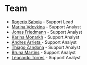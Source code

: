 # Team

* [Rogerio Saboia](https://open.rocket.chat/direct/rogerio.saboia) - Support Lead
* [Marina Vdovkina](https://open.rocket.chat/direct/marina.vdovkina) - Support Analyst
* [Jonas Friedmann](https://open.rocket.chat/direct/frdmn) - Support Analyst
* [Karina Monarkh](https://open.rocket.chat/direct/karina.monarkh) - Support Analyst
* [Andres Arrieta ](https://open.rocket.chat/direct/andres.mauricio)- Support Analyst
* [Thiago Zandona](https://open.rocket.chat/direct/HLDjxzg8cmcpYL66xZytHdN58ZXRCSgsSv) - Support Analyst
* [Bruna Martins](https://open.rocket.chat/direct/bruna.martins) - Support Analyst
* [Leonardo Torres](https://open.rocket.chat/direct/leonardo.torres) - Support Analyst


